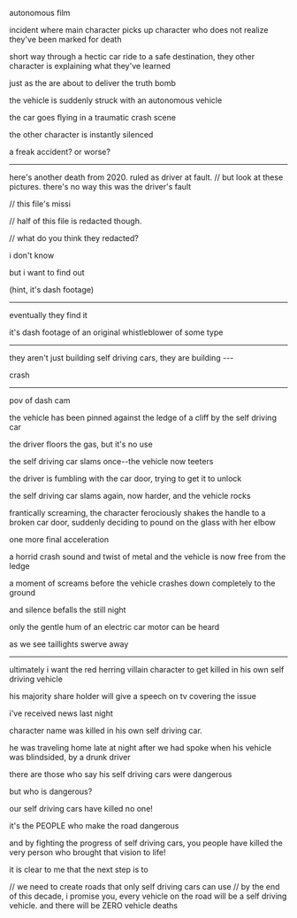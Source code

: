 autonomous film

incident where main character picks up character who does not realize they've been marked for death

short way through a hectic car ride to a safe destination, they other character is explaining what they've learned

just as the are about to deliver the truth bomb

the vehicle is suddenly struck with an autonomous vehicle

the car goes flying in a traumatic crash scene

the other character is instantly silenced

a freak accident? or worse?

---

here's another death from 2020. ruled as driver at fault. // but look at these pictures. there's no way this was the driver's fault

// this file's missi

// half of this file is redacted though.

// what do you think they redacted?

i don't know

but i want to find out

(hint, it's dash footage)

---

eventually they find it

it's dash footage of an original whistleblower of some type

---

they aren't just building self driving cars, they are building ---

crash

---

pov of dash cam

the vehicle has been pinned against the ledge of a cliff by the self driving car

the driver floors the gas, but it's no use

the self driving car slams once--the vehicle now teeters

the driver is fumbling with the car door, trying to get it to unlock

the self driving car slams again, now harder, and the vehicle rocks

frantically screaming, the character ferociously shakes the handle to a broken car door, suddenly deciding to pound on the glass with her elbow

one more final acceleration

a horrid crash sound and twist of metal and the vehicle is now free from the ledge

a moment of screams before the vehicle crashes down completely to the ground

and silence befalls the still night

only the gentle hum of an electric car motor can be heard

as we see taillights swerve away

---

ultimately i want the red herring villain character to get killed in his own self driving vehicle

his majority share holder will give a speech on tv covering the issue

i've received news last night

character name was killed in his own self driving car.

he was traveling home late at night after we had spoke when his vehicle was blindsided, by a drunk driver

there are those who say his self driving cars were dangerous

but who is dangerous?

our self driving cars have killed no one!

it's the PEOPLE who make the road dangerous

and by fighting the progress of self driving cars, you people have killed the very person who brought that vision to life!

it is clear to me that the next step is to

// we need to create roads that only self driving cars can use // by the end of this decade, i promise you, every vehicle on the road will be a self driving vehicle. and there will be ZERO vehicle deaths